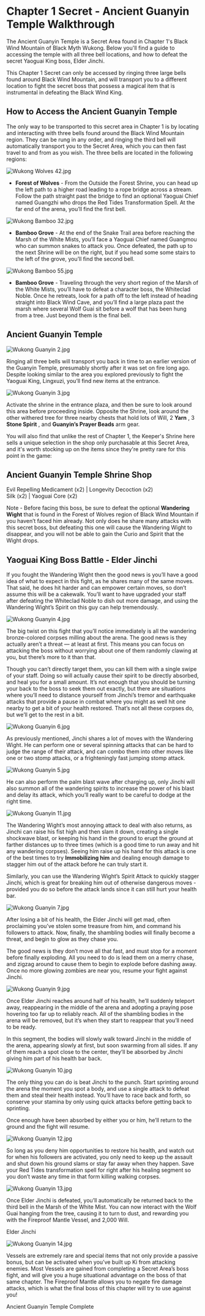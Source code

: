 # Chapter 1 Secret - Ancient Guanyin Temple Walkthrough

The Ancient Guanyin Temple is a Secret Area found in Chapter 1's Black Wind Mountain of Black Myth Wukong. Below you'll find a guide to accessing the temple with all three bell locations, and how to defeat the secret Yaoguai King boss, Elder Jinchi. 

This Chapter 1 Secret can only be accessed by ringing three large bells found around Black Wind Mountain, and will transport you to a different location to fight the secret boss that possess a magical item that is instrumental in defeating the Black Wind King. 

## How to Access the Ancient Guanyin Temple

The only way to be transported to this secret area in Chapter 1 is by locating and interacting with three bells found around the Black Wind Mountain region. They can be rung in any order, and ringing the third bell will automatically transport you to the Secret Area, which you can then fast travel to and from as you wish. The three bells are located in the following regions: 

![Wukong Wolves 42.jpg](https://oyster.ignimgs.com/mediawiki/apis.ign.com/black-myth-wukong/3/3e/Wukong_Wolves_42.jpg)

  * **Forest of Wolves** \- From the Outside the Forest Shrine, you can head up the left path to a higher road leading to a rope bridge across a stream. Follow the path straight past the bridge to find an optional Yaoguai Chief named Guangzhi who drops the Red Tides Transformation Spell. At the far end of the arena, you’ll find the first bell.

![Wukong Bamboo 32.jpg](https://oyster.ignimgs.com/mediawiki/apis.ign.com/black-myth-wukong/a/ab/Wukong_Bamboo_32.jpg)

  * **Bamboo Grove** \- At the end of the Snake Trail area before reaching the Marsh of the White Mists, you’ll face a Yaoguai Chief named Guangmou who can summon snakes to attack you. Once defeated, the path up to the next Shrine will be on the right, but if you head some some stairs to the left of the grove, you’ll find the second bell.

![Wukong Bamboo 55.jpg](https://oyster.ignimgs.com/mediawiki/apis.ign.com/black-myth-wukong/7/75/Wukong_Bamboo_55.jpg)

  * **Bamboo Grove** \- Traveling through the very short region of the Marsh of the White Mists, you’ll have to defeat a character boss, the Whiteclad Noble. Once he retreats, look for a path off to the left instead of heading straight into Black Wind Cave, and you’ll find a large plaza past the marsh where several Wolf Guai sit before a wolf that has been hung from a tree. Just beyond them is the final bell.

## Ancient Guanyin Temple

![Wukong Guanyin 2.jpg](https://oyster.ignimgs.com/mediawiki/apis.ign.com/black-myth-wukong/5/52/Wukong_Guanyin_2.jpg)

Ringing all three bells will transport you back in time to an earlier version of the Guanyin Temple, presumably shortly after it was set on fire long ago. Despite looking similar to the area you explored previously to fight the Yaoguai King, Lingxuzi, you’ll find new items at the entrance. 

![Wukong Guanyin 3.jpg](https://oyster.ignimgs.com/mediawiki/apis.ign.com/black-myth-wukong/2/2d/Wukong_Guanyin_3.jpg)

Activate the shrine in the entrance plaza, and then be sure to look around this area before proceeding inside. Opposite the Shrine, look around the other withered tree for three nearby chests that hold lots of Will, 2 **Yarn** , 3 **Stone Spirit** , and **Guanyin’s Prayer Beads** arm gear. 

You will also find that unlike the rest of Chapter 1, the Keeper's Shrine here sells a unique selection in the shop only purchasable at this Secret Area, and it's worth stocking up on the items since they're pretty rare for this point in the game: 

Ancient Guanyin Temple Shrine Shop   
---  
Evil Repelling Medicament (x2) | Longevity Decoction (x2)   
Silk (x2) | Yaoguai Core (x2)   
  
Note - Before facing this boss, be sure to defeat the optional **Wandering Wight** that is found in the Forest of Wolves region of Black Wind Mountain if you haven’t faced him already. Not only does he share many attacks with this secret boss, but defeating this one will cause the Wandering Wight to disappear, and you will not be able to gain the Curio and Spirit that the Wight drops.

## Yaoguai King Boss Battle - Elder Jinchi

If you fought the Wandering Wight then the good news is you’ll have a good idea of what to expect in this fight, as he shares many of the same moves. That said, he does hit harder and can empower certain moves, so don’t assume this will be a cakewalk. You’ll want to have upgraded your staff after defeating the Whiteclad Noble to dish out more damage, and using the Wandering Wight’s Spirit on this guy can help tremendously. 

![Wukong Guanyin 4.jpg](https://oyster.ignimgs.com/mediawiki/apis.ign.com/black-myth-wukong/1/19/Wukong_Guanyin_4.jpg)

The big twist on this fight that you’ll notice immediately is all the wandering bronze-colored corpses milling about the arena. The good news is they actually aren’t a threat — at least at first. This means you can focus on attacking the boss without worrying about one of them randomly clawing at you, but there’s more to it than that. 

Though you can’t directly target them, you can kill them with a single swipe of your staff. Doing so will actually cause their spirit to be directly absorbed, and heal you for a small amount. It’s not enough that you should be turning your back to the boss to seek them out exactly, but there are situations where you’ll need to distance yourself from Jinchi’s tremor and earthquake attacks that provide a pause in combat where you might as well hit one nearby to get a bit of your health restored. That’s not all these corpses do, but we’ll get to the rest in a bit. 

![Wukong Guanyin 6.jpg](https://oyster.ignimgs.com/mediawiki/apis.ign.com/black-myth-wukong/e/e8/Wukong_Guanyin_6.jpg)

As previously mentioned, Jinchi shares a lot of moves with the Wandering Wight. He can perform one or several spinning attacks that can be hard to judge the range of their attack, and can combo them into other moves like one or two stomp attacks, or a frighteningly fast jumping stomp attack. 

![Wukong Guanyin 5.jpg](https://oyster.ignimgs.com/mediawiki/apis.ign.com/black-myth-wukong/2/23/Wukong_Guanyin_5.jpg)

He can also perform the palm blast wave after charging up, only Jinchi will also summon all of the wandering spirits to increase the power of his blast and delay its attack, which you’ll really want to be careful to dodge at the right time. 

![Wukong Guanyin 11.jpg](https://oyster.ignimgs.com/mediawiki/apis.ign.com/black-myth-wukong/f/fb/Wukong_Guanyin_11.jpg)

The Wandering Wight’s most annoying attack to deal with also returns, as Jinchi can raise his fist high and then slam it down, creating a single shockwave blast, or keeping his hand in the ground to erupt the ground at farther distances up to three times (which is a good time to run away and hit any wandering corpses). Seeing him raise up his hand for this attack is one of the best times to try **Immobilizing him** and dealing enough damage to stagger him out of the attack before he can truly start it. 

Similarly, you can use the Wandering Wight’s Spirit Attack to quickly stagger Jinchi, which is great for breaking him out of otherwise dangerous moves - provided you do so before the attack lands since it can still hurt your health bar. 

![Wukong Guanyin 7.jpg](https://oyster.ignimgs.com/mediawiki/apis.ign.com/black-myth-wukong/1/17/Wukong_Guanyin_7.jpg)

After losing a bit of his health, the Elder Jinchi will get mad, often proclaiming you’ve stolen some treasure from him, and command his followers to attack. Now, finally, the shambling bodies will finally become a threat, and begin to glow as they chase you. 

The good news is they don’t move all that fast, and must stop for a moment before finally exploding. All you need to do is lead them on a merry chase, and zigzag around to cause them to begin to explode before dashing away. Once no more glowing zombies are near you, resume your fight against Jinchi. 

![Wukong Guanyin 9.jpg](https://oyster.ignimgs.com/mediawiki/apis.ign.com/black-myth-wukong/2/2c/Wukong_Guanyin_9.jpg)

Once Elder Jinchi reaches around half of his health, he’ll suddenly teleport away, reappearing in the middle of the arena and adopting a praying pose hovering too far up to reliably reach. All of the shambling bodies in the arena will be removed, but it’s when they start to reappear that you’ll need to be ready. 

In this segment, the bodies will slowly walk toward Jinchi in the middle of the arena, appearing slowly at first, but soon swarming from all sides. If any of them reach a spot close to the center, they’ll be absorbed by Jinchi giving him part of his health bar back. 

![Wukong Guanyin 10.jpg](https://oyster.ignimgs.com/mediawiki/apis.ign.com/black-myth-wukong/4/42/Wukong_Guanyin_10.jpg)

The only thing you can do is beat Jinchi to the punch. Start sprinting around the arena the moment you spot a body, and use a single attack to defeat them and steal their health instead. You’ll have to race back and forth, so conserve your stamina by only using quick attacks before getting back to sprinting. 

Once enough have been absorbed by either you or him, he’ll return to the ground and the fight will resume. 

![Wukong Guanyin 12.jpg](https://oyster.ignimgs.com/mediawiki/apis.ign.com/black-myth-wukong/7/77/Wukong_Guanyin_12.jpg)

So long as you deny him opportunities to restore his health, and watch out for when his followers are activated, you only need to keep up the assault and shut down his ground slams or stay far away when they happen. Save your Red Tides transformation spell for right after his healing segment so you don’t waste any time in that form killing walking corpses. 

![Wukong Guanyin 13.jpg](https://oyster.ignimgs.com/mediawiki/apis.ign.com/black-myth-wukong/a/aa/Wukong_Guanyin_13.jpg)

Once Elder Jinchi is defeated, you’ll automatically be returned back to the third bell in the Marsh of the White Mist. You can now interact with the Wolf Guai hanging from the tree, causing it to turn to dust, and rewarding you with the Fireproof Mantle Vessel, and 2,000 Will. 

Elder Jinchi

![Wukong Guanyin 14.jpg](https://oyster.ignimgs.com/mediawiki/apis.ign.com/black-myth-wukong/c/c9/Wukong_Guanyin_14.jpg)

Vessels are extremely rare and special items that not only provide a passive bonus, but can be activated when you’ve built up Ki from attacking enemies. Most Vessels are gained from completing a Secret Area’s boss fight, and will give you a huge situational advantage on the boss of that same chapter. The Fireproof Mantle allows you to negate fire damage attacks, which is what the final boss of this chapter will try to use against you! 

Ancient Guanyin Temple Complete